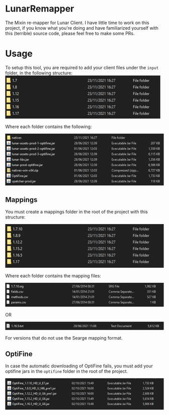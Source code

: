 # LunarRemapper
The Mixin re-mapper for Lunar Client.
I have little time to work on this project, if you know what you're doing and have familiarized yourself with this (terrible) source code, please feel free to make some PRs.

# Usage

To setup this tool, you are required to add your client files under the `input` folder, in the following structure:
![Input Folder Structure](./docs/images/input_folder_structure.png)

Where each folder contains the following:

![Input Structure](./docs/images/input_structure.png)

## Mappings

You must create a mappings folder in the root of the project with this structure:

![Mappings Folder Structure](./docs/images/mappings_folder.png)

Where each folder contains the mapping files:

![Mappings Structure](./docs/images/mappings_structure.png)

OR

![New Mappings Structure](./docs/images/new_mappings_structure.png)

For versions that do not use the Searge mapping format.

## OptiFine

In case the automatic downloading of OptiFine fails, you must add your optifine jars in the `optifine` folder in the root of the project.

![Optifine Folder Structure](./docs/images/optifine_folder_structure.png)
